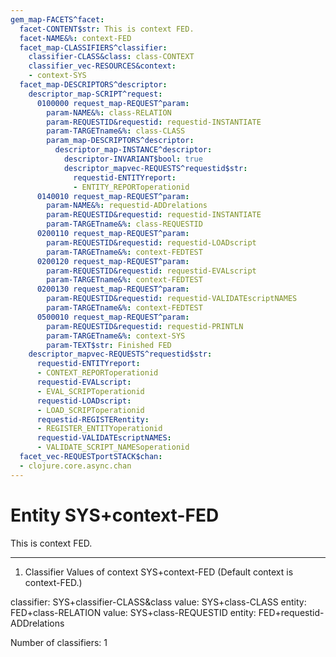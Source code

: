 ```yaml
---
gem_map-FACETS^facet:
  facet-CONTENT$str: This is context FED.
  facet-NAME&%: context-FED
  facet_map-CLASSIFIERS^classifier:
    classifier-CLASS&class: class-CONTEXT
    classifier_vec-RESOURCES&context:
    - context-SYS
  facet_map-DESCRIPTORS^descriptor:
    descriptor_map-SCRIPT^request:
      0100000 request_map-REQUEST^param:
        param-NAME&%: class-RELATION
        param-REQUESTID&requestid: requestid-INSTANTIATE
        param-TARGETname&%: class-CLASS
        param_map-DESCRIPTORS^descriptor:
          descriptor_map-INSTANCE^descriptor:
            descriptor-INVARIANT$bool: true
            descriptor_mapvec-REQUESTS^requestid$str:
              requestid-ENTITYreport:
              - ENTITY_REPORToperationid
      0140010 request_map-REQUEST^param:
        param-NAME&%: requestid-ADDrelations
        param-REQUESTID&requestid: requestid-INSTANTIATE
        param-TARGETname&%: class-REQUESTID
      0200110 request_map-REQUEST^param:
        param-REQUESTID&requestid: requestid-LOADscript
        param-TARGETname&%: context-FEDTEST
      0200120 request_map-REQUEST^param:
        param-REQUESTID&requestid: requestid-EVALscript
        param-TARGETname&%: context-FEDTEST
      0200130 request_map-REQUEST^param:
        param-REQUESTID&requestid: requestid-VALIDATEscriptNAMES
        param-TARGETname&%: context-FEDTEST
      0500010 request_map-REQUEST^param:
        param-REQUESTID&requestid: requestid-PRINTLN
        param-TARGETname&%: context-SYS
        param-TEXT$str: Finished FED
    descriptor_mapvec-REQUESTS^requestid$str:
      requestid-ENTITYreport:
      - CONTEXT_REPORToperationid
      requestid-EVALscript:
      - EVAL_SCRIPToperationid
      requestid-LOADscript:
      - LOAD_SCRIPToperationid
      requestid-REGISTERentity:
      - REGISTER_ENTITYoperationid
      requestid-VALIDATEscriptNAMES:
      - VALIDATE_SCRIPT_NAMESoperationid
  facet_vec-REQUESTportSTACK$chan:
  - clojure.core.async.chan
---
```

# Entity SYS+context-FED

This is context FED.

---
1. Classifier Values of context SYS+context-FED
(Default context is context-FED.)

classifier:  SYS+classifier-CLASS&class
  value:       SYS+class-CLASS
    entity:      FED+class-RELATION
  value:       SYS+class-REQUESTID
    entity:      FED+requestid-ADDrelations

Number of classifiers: 1

